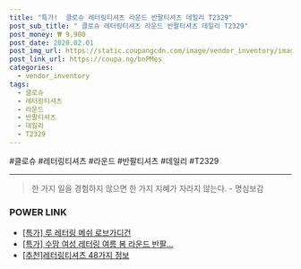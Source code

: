 ```yaml
--- 
title: "특가!  클로슈 레터링티셔츠 라운드 반팔티셔츠 데일리 T2329" 
post_sub_title: " 클로슈 레터링티셔츠 라운드 반팔티셔츠 데일리 T2329" 
post_money: ₩ 9,900 
post_date: 2020.02.01 
post_img_url: https://static.coupangcdn.com/image/vendor_inventory/images/2018/03/16/15/1/dbad5790-66a5-4075-b24d-4828243e8c9f.jpg 
post_link_url: https://coupa.ng/bnPMes 
categories: 
  - vendor_inventory 
tags: 
  - 클로슈 
  - 레터링티셔츠 
  - 라운드 
  - 반팔티셔츠 
  - 데일리 
  - T2329 
--- 
```

  #클로슈 #레터링티셔츠 #라운드 #반팔티셔츠 #데일리 #T2329 
<hr> 

> 한 가지 일을 경험하지 않으면 한 가지 지혜가 자라지 않는다. - 명심보감 


### POWER LINK

* <a href="https://blog.naver.com/an0733/221785949700" target="_blank">[특가] 루 레터링 메쉬 로브가디건</a>
* <a href="https://blog.naver.com/an0733/221792505668" target="_blank">[특가] 수맘 여성 레터링 여름 봄 라운드 반팔...</a>
* <a href="https://blog.naver.com/fasyy4321/221792168106" target="_blank">[추천]레터링티셔츠 48가지 정보</a>
